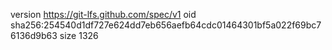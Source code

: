 version https://git-lfs.github.com/spec/v1
oid sha256:254540d1df727e624dd7eb656aefb64cdc01464301bf5a022f69bc76136d9b63
size 1326
